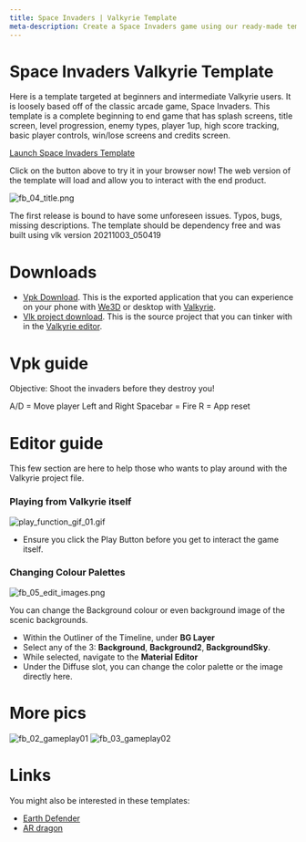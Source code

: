 ```yaml
---
title: Space Invaders | Valkyrie Template
meta-description: Create a Space Invaders game using our ready-made template
---
```


# Space Invaders Valkyrie Template

Here is a template targeted at beginners and intermediate Valkyrie users. It is loosely based off of the classic arcade game, Space Invaders. This template is a complete beginning to end game that has splash screens, title screen, level progression, enemy types, player 1up, high score tracking, basic player controls, win/lose screens and credits screen.

<a class="btn btn-primary umami--click--bt_launch_spaceinvaders_template" href="/vlk/samples/space-invaders/spaceinvaders.vpk">Launch Space Invaders Template</a>

Click on the button above to try it in your browser now! The web version of the template will load and allow you to interact with the end product.

![fb_04_title.png](https://cdn2.talansoft.com/ftp/img/tutorial_sample_images/fb_04_title.png)

The first release is bound to have some unforeseen issues. Typos, bugs, missing descriptions. The template should be dependency free and was built using vlk version 20211003_050419

# Downloads
- [Vpk Download](https://cdn2.talansoft.com/ftp/samples/FlappyBird.vpk). This is the exported application that you can experience on your phone with [We3D](/vlk/downloads#we3d) or desktop with [Valkyrie](/vlk/downloads#vlk).
- [Vlk project download](https://cdn2.talansoft.com/ftp/samples/FlappyBird.zip). This is the source project that you can tinker with in the [Valkyrie editor](/vlk/downloads#vlk).

# Vpk guide
Objective: Shoot the invaders before they destroy you!

A/D = Move player Left and Right
Spacebar = Fire
R = App reset

# Editor guide
This few section are here to help those who wants to play around with the Valkyrie project file.

### Playing from Valkyrie itself
![play_function_gif_01.gif](https://cdn2.talansoft.com/ftp/img/tutorial_sample_images/recent/play_function_gif_01.gif)

* Ensure you click the Play Button before you get to interact the game itself.

### Changing Colour Palettes
![fb_05_edit_images.png](https://cdn2.talansoft.com/ftp/img/tutorial_sample_images/fb_05_edit_images.png)

You can change the Background colour or even background image of the scenic backgrounds.

* Within the Outliner of the Timeline, under **BG Layer**
* Select any of the 3: **Background**, **Background2**, **BackgroundSky**.
* While selected, navigate to the **Material Editor**
* Under the Diffuse slot, you can change the color palette or the image directly here.

# More pics
![fb_02_gameplay01](https://cdn2.talansoft.com/ftp/img/tutorial_sample_images/fb_02_gameplay01.png)
![fb_03_gameplay02](https://cdn2.talansoft.com/ftp/img/tutorial_sample_images/fb_03_gameplay02.png)

# Links
You might also be interested in these templates:
- [Earth Defender](./earth-defender)
- [AR dragon](./ar-dragon)
